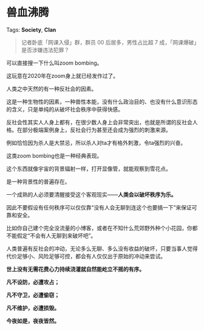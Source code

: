 # 兽血沸腾

Tags: **Society**, **Clan**

> 记者卧底「网课入侵」群，群员 00 后居多，男性占比超 7 成，「网课爆破」是否涉嫌违法犯罪？



可以直接搜一下什么叫zoom bombing。

这玩意在2020年在zoom身上就已经发作过了。

人类之中天然的有一种反社会的因素。

这是一种生物性的因素，一种兽性本能，没有什么政治目的、也没有什么意识形态的含义，只是单纯的从破坏社会秩序中获得快感。

反社会性其实人人身上都有，在很少数人身上会非常突出，也就是所谓的反社会人格。在部分极端案例身上，反社会行为甚至还会成为强烈的刺激来源。

例如恰恰因为杀人是大禁忌，所以杀人对ta才有格外刺激，令ta强烈的兴奋。

这类zoom bombing也是一种经典表现。

这个东西就像宇宙的背景辐射一样，打开显像管，就能观察到雪花点。

是一种背景性的普遍存在。

一个成熟的人必须要清醒接受这个客观现实——**人类会以破坏秩序为乐。**

因此不要假设有任何秩序可以仅仅靠“没有人会无聊到连这个也要搞一下”来保证可靠和安全。

比如你自己建个完全没流量的小博客，或者在不知什么荒郊野外种个小花园，你都不能假定“不会有人无聊到来破坏吧”。

人类普遍有反社会的冲动，无论多么无聊、多么没有收益的破坏，只要当事人觉得代价足够小、风险足够可控，都会有人仅仅出于原始的冲动来尝试。

**世上没有无需花费心力持续浇灌就自然能屹立不摇的有序。**

  


**凡不设防，必遭攻占；**

**凡不守卫，必遭偷窃；**

**凡不维护，必遭损毁。**

  


**今夜如是，夜夜皆然。**



